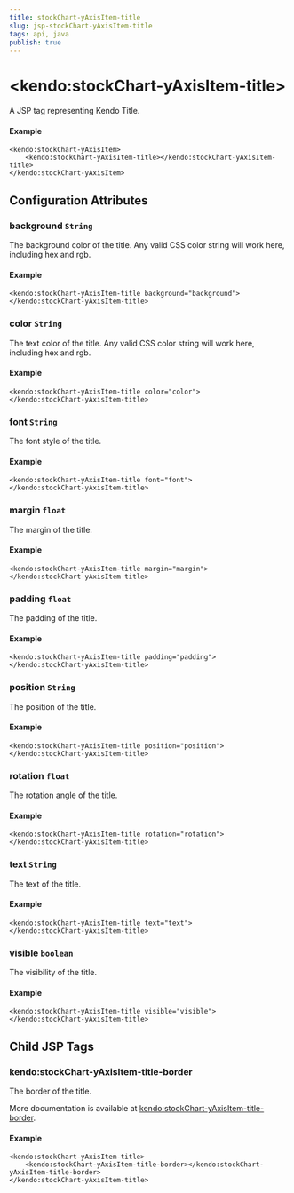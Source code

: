 ```yaml
---
title: stockChart-yAxisItem-title
slug: jsp-stockChart-yAxisItem-title
tags: api, java
publish: true
---
```


# \<kendo:stockChart-yAxisItem-title\>
A JSP tag representing Kendo Title.

#### Example
    <kendo:stockChart-yAxisItem>
        <kendo:stockChart-yAxisItem-title></kendo:stockChart-yAxisItem-title>
    </kendo:stockChart-yAxisItem>


## Configuration Attributes


### background `String`

The background color of the title. Any valid CSS color string will work here, including
hex and rgb.

#### Example
    <kendo:stockChart-yAxisItem-title background="background">
    </kendo:stockChart-yAxisItem-title>



### color `String`

The text color of the title. Any valid CSS color string will work here, including hex and rgb.

#### Example
    <kendo:stockChart-yAxisItem-title color="color">
    </kendo:stockChart-yAxisItem-title>



### font `String`

The font style of the title.

#### Example
    <kendo:stockChart-yAxisItem-title font="font">
    </kendo:stockChart-yAxisItem-title>



### margin `float`

The margin of the title.

#### Example
    <kendo:stockChart-yAxisItem-title margin="margin">
    </kendo:stockChart-yAxisItem-title>



### padding `float`

The padding of the title.

#### Example
    <kendo:stockChart-yAxisItem-title padding="padding">
    </kendo:stockChart-yAxisItem-title>



### position `String`

The position of the title.

#### Example
    <kendo:stockChart-yAxisItem-title position="position">
    </kendo:stockChart-yAxisItem-title>



### rotation `float`

The rotation angle of the title.

#### Example
    <kendo:stockChart-yAxisItem-title rotation="rotation">
    </kendo:stockChart-yAxisItem-title>



### text `String`

The text of the title.

#### Example
    <kendo:stockChart-yAxisItem-title text="text">
    </kendo:stockChart-yAxisItem-title>



### visible `boolean`

The visibility of the title.

#### Example
    <kendo:stockChart-yAxisItem-title visible="visible">
    </kendo:stockChart-yAxisItem-title>



## Child JSP Tags

### kendo:stockChart-yAxisItem-title-border

The border of the title.

More documentation is available at [kendo:stockChart-yAxisItem-title-border](/api/wrappers/jsp/stockchart/yaxisitem-title-border).

#### Example

    <kendo:stockChart-yAxisItem-title>
        <kendo:stockChart-yAxisItem-title-border></kendo:stockChart-yAxisItem-title-border>
    </kendo:stockChart-yAxisItem-title>
 
